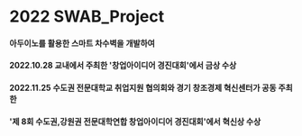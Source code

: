  # 2022 SWAB_Project
 #### 아두이노를 활용한 스마트 차수벽을 개발하여
 #### 2022.10.28 교내에서 주최한 '창업아이디어 경진대회'에서 금상 수상
 #### 2022.11.25 수도권 전문대학교 취업지원 협의회와 경기 창조경제 혁신센터가 공동 주최한
 #### '제 8회 수도권,강원권 전문대학연합 창업아이디어 경진대회'에서 혁신상 수상
